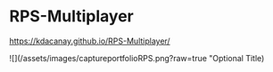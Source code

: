 # RPS-Multiplayer

https://kdacanay.github.io/RPS-Multiplayer/

![](/assets/images/captureportfolioRPS.png?raw=true "Optional Title)
